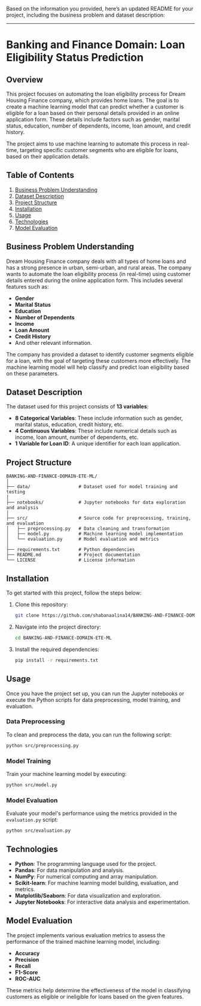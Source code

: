 Based on the information you provided, here’s an updated README for your project, including the business problem and dataset description:

---

# Banking and Finance Domain: Loan Eligibility Status Prediction

## Overview

This project focuses on automating the loan eligibility process for Dream Housing Finance company, which provides home loans. The goal is to create a machine learning model that can predict whether a customer is eligible for a loan based on their personal details provided in an online application form. These details include factors such as gender, marital status, education, number of dependents, income, loan amount, and credit history.

The project aims to use machine learning to automate this process in real-time, targeting specific customer segments who are eligible for loans, based on their application details.

## Table of Contents

1. [Business Problem Understanding](#business-problem-understanding)
2. [Dataset Description](#dataset-description)
3. [Project Structure](#project-structure)
4. [Installation](#installation)
5. [Usage](#usage)
6. [Technologies](#technologies)
7. [Model Evaluation](#model-evaluation)

## Business Problem Understanding

Dream Housing Finance company deals with all types of home loans and has a strong presence in urban, semi-urban, and rural areas. The company wants to automate the loan eligibility process (in real-time) using customer details entered during the online application form. This includes several features such as:

- **Gender**
- **Marital Status**
- **Education**
- **Number of Dependents**
- **Income**
- **Loan Amount**
- **Credit History**
- And other relevant information.

The company has provided a dataset to identify customer segments eligible for a loan, with the goal of targeting these customers more effectively. The machine learning model will help classify and predict loan eligibility based on these parameters.

## Dataset Description

The dataset used for this project consists of **13 variables**:

- **8 Categorical Variables**: These include information such as gender, marital status, education, credit history, etc.
- **4 Continuous Variables**: These include numerical details such as income, loan amount, number of dependents, etc.
- **1 Variable for Loan ID**: A unique identifier for each loan application.


## Project Structure

```plaintext
BANKING-AND-FINANCE-DOMAIN-ETE-ML/
│
├── data/                  # Dataset used for model training and testing
│
├── notebooks/             # Jupyter notebooks for data exploration and analysis
│
├── src/                   # Source code for preprocessing, training, and evaluation
│   ├── preprocessing.py   # Data cleaning and transformation
│   ├── model.py           # Machine learning model implementation
│   └── evaluation.py      # Model evaluation and metrics
│
├── requirements.txt       # Python dependencies
├── README.md              # Project documentation
└── LICENSE                # License information
```

## Installation

To get started with this project, follow the steps below:

1. Clone this repository:
   ```bash
   git clone https://github.com/shabanaalina14/BANKING-AND-FINANCE-DOMAIN-ETE-ML.git
   ```

2. Navigate into the project directory:
   ```bash
   cd BANKING-AND-FINANCE-DOMAIN-ETE-ML
   ```

3. Install the required dependencies:
   ```bash
   pip install -r requirements.txt
   ```

## Usage

Once you have the project set up, you can run the Jupyter notebooks or execute the Python scripts for data preprocessing, model training, and evaluation.

### Data Preprocessing

To clean and preprocess the data, you can run the following script:
```bash
python src/preprocessing.py
```

### Model Training

Train your machine learning model by executing:
```bash
python src/model.py
```

### Model Evaluation

Evaluate your model's performance using the metrics provided in the `evaluation.py` script:
```bash
python src/evaluation.py
```

## Technologies

- **Python**: The programming language used for the project.
- **Pandas**: For data manipulation and analysis.
- **NumPy**: For numerical computing and array manipulation.
- **Scikit-learn**: For machine learning model building, evaluation, and metrics.
- **Matplotlib/Seaborn**: For data visualization and exploration.
- **Jupyter Notebooks**: For interactive data analysis and experimentation.

## Model Evaluation

The project implements various evaluation metrics to assess the performance of the trained machine learning model, including:

- **Accuracy**
- **Precision**
- **Recall**
- **F1-Score**
- **ROC-AUC**

These metrics help determine the effectiveness of the model in classifying customers as eligible or ineligible for loans based on the given features.

